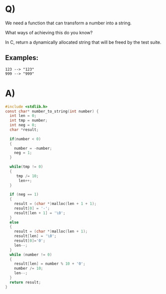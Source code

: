 # Q)

We need a function that can transform a number into a string.

What ways of achieving this do you know?

In C, return a dynamically allocated string that will be freed by the test suite.

## Examples:
    123 --> "123"
    999 --> "999"
# A)
```c
#include <stdlib.h>
const char* number_to_string(int number) {
  int len = 0;
  int tmp = number;
  int neg = 0;
  char *result;
  
  if(number < 0)
  {
    number = -number;
    neg = 1;
  }
  
  while(tmp != 0)
  {
     tmp /= 10;
      len++;
  }
  
  if (neg == 1)
  {
    result = (char *)malloc(len + 1 + 1);
    result[0] = '-';
    result[len + 1] = '\0';
  }
  else
  {
    result = (char *)malloc(len + 1);
    result[len] = '\0';
    result[0]='0';
    len--;
  }  
  while (number != 0)
  {
    result[len] = number % 10 + '0';
    number /= 10;
    len--;
  }
  return result;
}
